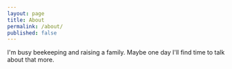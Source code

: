```yaml
---
layout: page
title: About
permalink: /about/
published: false
---
```


I'm busy beekeeping and raising a family.
Maybe one day I'll find time to talk about
that more.
